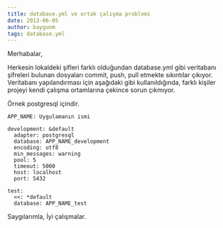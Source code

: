 ```yaml
---
title: database.yml ve ortak çalışma problemi
date: 2013-06-05
author: baygunm
tags: database.yml
---
```


Merhabalar,

Herkesin lokaldeki şifleri farklı olduğundan database.yml gibi veritabanı şifreleri bulunan dosyaları commit, push, pull etmekte sıkıntılar çıkıyor. Veritabanı yapılandırması için aşağıdaki gibi kullanıldığında, farklı kişiler projeyi kendi çalışma ortamlarına çekince sorun çıkmıyor.

Örnek postgresql içindir.

    APP_NAME: Uygulamanın ismi

    development: &default
      adapter: postgresql
      database: APP_NAME_development
      encoding: utf8
      min_messages: warning
      pool: 5
      timeout: 5000
      host: localhost
      port: 5432

    test:
      <<: *default
      database: APP_NAME_test


Saygılarımla,
İyi çalışmalar.
